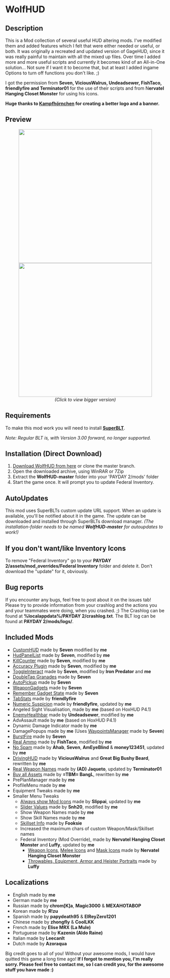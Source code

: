 # WolfHUD

## Description

This is a Mod collection of several useful HUD altering mods.
I've modified them and added features which I felt that were either needed or useful, or both.
It was originally a recreated and updated version of GageHUD, since it was really painful to maintain with all the mixed up files.
Over time I added more and more useful scripts and currently it becomes kind of an All-in-One solution...
Not sure if I want it to become that, but at least I added ingame Options to turn off functions you don't like. ;)

I got the permission from **Seven, ViciousWalrus, Undeadsewer, FishTaco, friendIyfire and Terminator01** for the use of their scripts and from N**ervatel Hanging Closet Monster** for using his icons.

**Huge thanks to [Kampfhörnchen](http://modworkshop.net/member.php?action=profile&uid=19364) for creating a better logo and a banner.**

## Preview

<p align="center">
  <img src="https://steamuserimages-a.akamaihd.net/ugc/854969953755539277/B5C2A25B31A0E79F7B63AF8255B28BA43C871AC9/" width="420"/>
  <img src="https://steamuserimages-a.akamaihd.net/ugc/854969953755539435/C7940C6D6D2CA7DAB415805B325C3D6DB3D67114/" width="420"/><br>
  <i>(Click to view bigger version)</i>
</p>

## Requirements

To make this mod work you will need to install __[SuperBLT](https://superblt.znix.xyz)__.

*Note: Regular BLT is, with Version 3.00 forward, no longer supported.*

## Installation (Direct Download)

1. [Download WolfHUD from here](https://github.com/wolfhud/WolfHUD/archive/master.zip) or clone the master branch.
2. Open the downloaded archive, using WinRAR or 7Zip
3. Extract the **WolfHUD-master** folder into your 'PAYDAY 2/mods' folder
4. Start the game once. It will prompt you to update Federal Inventory.

## AutoUpdates

This mod uses SuperBLTs custom update URL support.
When an update is available, you'll be notified about it in the game.
The update can be downloaded and installed through SuperBLTs download manager.
*(The installation-folder needs to be named **WolfHUD-master** for autoupdates to work!)*

## If you don't want/like Inventory Icons

To remove "Federal Inventory" go to your **PAYDAY 2/assets/mod_overrides/Federal Inventory** folder and delete it.
Don't download the "update" for it, obviously.

## Bug reports

If you encounter any bugs, feel free to post about it on the issues tab!
Please try to provide information from your crashlog and the actions you and your teammates were doing, when you crashed. ;)
The Crashlog can be found at **%localappdata%/PAYDAY 2/crashlog.txt**.
The BLT log can be found at **PAYDAY 2/mods/logs/**.

## Included Mods

* [CustomHUD](https://bitbucket.org/pjal3urb/customhud/src) made by **Seven** modified by **me**
* [HudPanelList](https://bitbucket.org/pjal3urb/hudlist/src/) made by **Seven**, modified by **me**
* [KillCounter](https://bitbucket.org/pjal3urb/customhud/src) made by **Seven**, modified by **me**
* [Accuracy Plugin](https://bitbucket.org/pjal3urb/customhud/src) made by **Seven**, modified by **me**
* [ToggleInteract](https://bitbucket.org/pjal3urb/toggleinteract/src) made by **Seven**, modified by **Iron Predator** and **me**
* [DoubleTap Granades](https://bitbucket.org/pjal3urb/doubletapgrenades/src) made by **Seven**
* [AutoPickup](https://bitbucket.org/pjal3urb/autopickup/src) made by **Seven**
* [WeaponGadgets](https://bitbucket.org/pjal3urb/gadgets) made by **Seven**
* [Remember Gadget State](https://bitbucket.org/pjal3urb/persistentgadgets/src) made by **Seven**
* [TabStats](https://steamcommunity.com/app/218620/discussions/15/618463738399320805/) made by **friendIyfire**
* [Numeric Suspicion](https://github.com/cjur3/GageHud) made by **friendIyfire**, updated by **me**
* Angeled Sight Visualisation, made by **me** (based on HoxHUD P4.1)
* [EnemyHealthbar](https://modworkshop.net/mydownloads.php?action=view_down&did=15157) made by **Undeadsewer**, modified by **me**
* AdvAssault made by **me** (based on HoxHUD P4.1)
* Dynamic Damage Indicator made by **me**
* DamagePopups made by **me** (Uses [WaypointsManager](https://bitbucket.org/pjal3urb/waypoints) made by **Seven**)
* [BurstFire](https://bitbucket.org/pjal3urb/burstfire/src) made by **Seven**
* [Real Ammo](https://modworkshop.net/mydownloads.php?action=view_down&did=15108) made by **FishTaco**, modified by **me**
* [No Spam](http://steamcommunity.com/app/218620/discussions/15/618457398976607330/) made by **Ahab**, **Seven**, **AmEyeBlind** & **money123451**, updated by **me**
* [DrivingHUD](https://modworkshop.net/mydownloads.php?action=view_down&did=12982) made by **ViciousWalrus** and **Great Big Bushy Beard**, rewritten by **me**
* [Real Weapon Names](http://modworkshop.net/mydownloads.php?action=view_down&did=15433) made by **(AD) Jaqueto**, updated by **Terminator01**
* [Buy all Assets](http://steamcommunity.com/app/218620/discussions/15/618458030689719683/) made by **=TBM= BangL**, rewritten by **me**
* PrePlanManager made by **me**
* ProfileMenu made by **me**
* Equipment Tweaks made by **me**
* Smaller Menu Tweaks
  * [Always show Mod Icons](http://modworkshop.net/mydownloads.php?action=view_down&did=13975) made by **Slippai**, updated by **me**
  * [Slider Values](http://modworkshop.net/mydownloads.php?action=view_down&did=14800) made by **Snh20**, modified by **me**
  * Show Weapon Names made by **me**
  * Show Skill Names made by **me**
  * [Skillset Info](http://modworkshop.net/mydownloads.php?action=view_down&did=15294) made by **Fooksie**
  * Increased the maximum chars of custom Weapon/Mask/Skillset names
  * Federal Inventory (Mod Override), made by **Nervatel Hanging Closet Monster** and **Luffy**, updated by **me**
    * [Weapon Icons](https://modworkshop.net/mydownloads.php?action=view_down&did=14240), [Melee Icons](http://modworkshop.net/mydownloads.php?action=view_down&did=13910) and [Mask Icons](http://modworkshop.net/mydownloads.php?action=view_down&did=13911) made by **Nervatel Hanging Closet Monster**
    * [Throwables, Equipment, Armor and Heister Portraits](http://modworkshop.net/mydownloads.php?action=view_down&did=13916) made by **Luffy**

## Localizations

* English made by **me**
* German made by **me**
* Russian made by **chrom[K]a**, **Magic3000** & **MEXAHOTABOP**
* Korean made by **Я!zu**
* Spanish made by **papydeath95** & **ElReyZero1201**
* Chinese made by **zhongfly** & **CoolLKK**
* French made by **Elise MRX (La Mule)**
* Portuguese made by **Kazenin (Aldo Raine)**
* Italian made by **LeecanIt**
* Dutch made by **Azoraqua**

Big credit goes to all of you!
Without your awesome mods, I would have quitted this game a long time ago!
**If I forgot to mention you, I'm really sorry.
Please feel free to contact me, so I can credit you, for the awesome stuff you have made :)**

